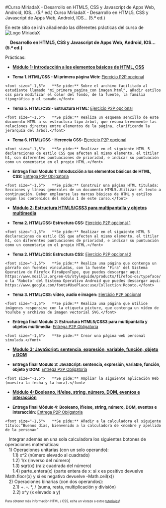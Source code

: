 #Curso MiriadaX - Desarrollo en HTML5, CSS y Javascript de Apps Web, Android, IOS... (5.ª ed.)
Curso MiriadaX - Desarrollo en HTML5, CSS y Javascript de Apps Web, Android, IOS... (5.ª ed.)

En este sitio se irán añadiendo las diferentes prácticas del curso de ![Logo MiriadaX](https://miriadax.net/miriadax-theme/images/custom/logo.png)

    **Desarrollo en HTML5, CSS y Javascript de Apps Web, Android, IOS... (5.ª ed.)**

Prácticas:

*   **<u>Módulo 1: Introducción a los elementos básicos de HTML, CSS</u>**

  *   <font size="-1">**Tema 1\. HTML/CSS - Mi primera página Web:** [Ejercicio P2P opcional](http://josesanchez.neocities.org/Jose_Sanchez_Rodriguez_Modulo1_Tema1/Modulo1_Tema1_Ejerc%C3%ADcioOpcional/10-mi_primera_pagina_con%20imagen.html)</font>

    <font size="-1,5">   **Se pide:** Sobre el archivo facilitado al estudiante llamado "mi_primera_pagina_con imagen.html", añadir estilos css para modificar el color del fondo, de la fuente, la familia tipográfica y el tamaño.</font>

  *   <font size="-1">**Tema 5\. HTML/CSS - Estructura HTML:** [Ejercicio P2P opcional](http://josesanchez.neocities.org/Jose_Sanchez_Rodriguez_Modulo1_Tema5/Modulo1_Tema5_Ejerc%C3%ADcioOpcional/Estructura%20de%20%C3%A1rbol.html)</font>
    
    <font size="-1,5">   **Se pide:** Realiza un esquema sencillo de este documento HTML a su estructura tipo árbol, que resuma brevemente las relaciones directas entre elementos de la página, clarificando la jerarquía del árbol.</font>

  *   <font size="-1">**Tema 6\. HTML/CSS - Herencia CSS:** [Ejercicio P2P opcional](http://josesanchez.neocities.org/Jose_Sanchez_Rodriguez_Modulo1_Tema6/Modulo1_Tema6_Ejerc%C3%ADcioOpcional/03_prioridad_h1_Mod.html)</font>
    
    <font size="-1,5">   **Se pide:** Realizar en el siguiente HTML 5 declaraciones de estilo CSS que afecten al mismo elemento, el titilar h1, con diferentes puntuaciones de prioridad, e indicar su puntuación como un comentario en el propio HTML.</font>

  *   <font size="-1">**Entrega final Modulo 1: Introducción a los elementos básicos de HTML, CSS:** [Entrega P2P Obligatoria](http://josesanchez.neocities.org/Jose_Sanchez_Rodriguez_Modulo1_Tema6/Modulo1_Tema6_Ejerc%C3%ADcioObligatorio/Tema6_EjercicioObligatorio.html)</font>
    
    <font size="-1,5">   **Se pide:** Construir una página HTML titulada: Secciones y líneas generales de un documento HTML5.Utilizar el texto a continuación. Deben emplearse las marcas básicas de HTML y estilos según los contenidos del módulo 1 de este curso.</font>

*   **<u>Módulo 2: Estructura HTML5/CSS3 para multipantalla y objetos multimedia</u>**

  *   <font size="-1">**Tema 2\. HTML/CSS: Estructura CSS:** [Ejercicio P2P opcional 1](http://josesanchez.neocities.org/Jose_Sanchez_Rodriguez_Modulo2_Tema2/Modulo2_Tema2_EjercicioOpcional1/Modulo2_Tema2_EjercicioOpcional1.html)</font>
    
    <font size="-1,5">   **Se pide:** Realizar en el siguiente HTML 5 declaraciones de estilo CSS que afecten al mismo elemento, el titilar h1, con diferentes puntuaciones de prioridad, e indicar su puntuación como un comentario en el propio HTML.</font>

  *   <font size="-1">**Tema 2\. HTML/CSS: Estructura CSS:** [Ejercicio P2P opcional 2](http://josesanchez.neocities.org/Jose_Sanchez_Rodriguez_Modulo2_Tema2/Modulo2_Tema2_EjercicioOpcional2/Modulo2_Tema2_EjercicioOpcional2.html)</font>
    
    <font size="-1,5">   **Se pide:** Realiza una página que contenga un párrafo con fuentes vinculadas, con la fuente ‘Fira’ del Sistema Operativo de Firefox FiraOpenType, que puedes descargar aquí: https://www.mozilla.org/en-US/styleguide/products/firefox-os/typeface/ o la ‘Roboto’ del Sistema Operativo Android que puedes descargar aquí: https://www.google.com/fonts#UsePlace:use/Collection:Roboto.</font>

  *   <font size="-1">**Tema 3\. HTML/CSS: vídeo, audio e imagen:** [Ejercicio P2P opcional](http://josesanchez.neocities.org/Jose_Sanchez_Rodriguez_Modulo2_Tema3/Modulo2_Tema3_EjercicioOpcional/Modulo2_Tema3_EjercicioOpcional.html)</font>
    
    <font size="-1,5">   **Se pide:** Realiza una página que utilice imágenes responsive con la etiqueta picture, que contenga un vídeo de YouTube y archivos de imagen vectorial SVG.</font>

  *   <font size="-1">**Entrega final Modulo 2: Estructura HTML5/CSS3 para multipantalla y objetos multimedia:** [Entrega P2P Obligatoria](http://josesanchez.neocities.org/Jose_Sanchez_Rodriguez_Modulo2_Tema5/Modulo2_Tema5_EjercicioObligatorio.html)</font>
    
    <font size="-1,5">   **Se pide:** Crear una página web personal simulada.</font>

*   **<u>Modulo 3: JavaScript: sentencia, expresión, variable, función, objeto y DOM</u>**

  *   <font size="-1">**Entrega final Modulo 3: JavaScript: sentencia, expresión, variable, función, objeto y DOM:** [Entrega P2P Obligatoria](http://josesanchez.neocities.org/Jose_Sanchez_Rodriguez_Modulo3_Tema7/Modulo3_Tema7_EjercicioObligatorio/Modulo3_Tema7_EjecrcicioObligatorio.html)</font>
    
    <font size="-1,5">   **Se pide:** Ampliar la siguiente aplicación Web (muestra la fecha y la hora).</font>

*   **<u>Módulo 4: Booleano, if/else, string, número, DOM, eventos e interacción</u>**

  *   <font size="-1">**Entrega final Módulo 4: Booleano, if/else, string, número, DOM, eventos e interacción:** [Entrega P2P Obligatoria](http://josesanchez.neocities.org/Jose_Sanchez_Rodriguez_Modulo4_Tema5/Modulo4_Tema5_EjercicioObligatorio/Modulo4_Tema5_EjercicioObligatorio.html)</font>
    
    <font size="-1,5">   **Se pide:** Añadir a la calculadora el siguiente título:“Buenos días, bienvenido a la calculadora de <nombre y apellido de la persona>”  
   Integrar además en una sola calculadora los siguientes botones de operaciones matemáticas:  
   1) Operaciones unitarias (con un solo operando):  
      1.1) x^2 (número elevado al cuadrado)  
      1.2) 1/x (inverso del número)  
      1.3) sqrt(x) (raiz cuadrada del número)  
      1.4) parte_entera(x) (parte entera de x: si x es positivo devuelve Math.floor(x) y si es negativo devuelve -Math.ceil(x))  
   2) Operaciones binarias (con dos operandos):  
      2.1) +. -. *, / (suma, resta, multiplicación y división)  
      2.2) x^y (x elevado a y)</font>

<font size="-2">Para obtener más información HTML / CSS, echa un vistazo a estos [tutoriales](http://neocities.org/tutorials)!</font>
